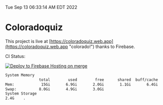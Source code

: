 Tue Sep 13 06:33:14 AM EDT 2022

# Coloradoquiz


This project is live at [https://coloradoquiz.web.app](https://coloradoquiz.web.app "colorado!") thanks to Firebase.

CI Status: 

[![Deploy to Firebase Hosting on merge](https://github.com/teamkushal/coloradoquiz/actions/workflows/firebase-hosting-merge.yml/badge.svg)](https://github.com/teamkushal/coloradoquiz/actions/workflows/firebase-hosting-merge.yml)

```bash
System Memory
               total        used        free      shared  buff/cache   available
Mem:            15Gi       6.9Gi       2.0Gi       1.1Gi       6.4Gi       7.0Gi
Swap:          8.0Gi       4.9Gi       3.0Gi
System Storage
2.4G	.
```
```bash
